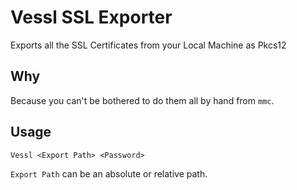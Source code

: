 # Vessl SSL Exporter

Exports all the SSL Certificates from your Local Machine as Pkcs12

## Why

Because you can't be bothered to do them all by hand from `mmc`.

## Usage

`Vessl <Export Path> <Password>`

`Export Path` can be an absolute or relative path.